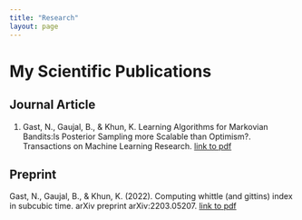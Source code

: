 ```yaml
---
title: "Research"
layout: page
---
```


# My Scientific Publications

## Journal Article

1. Gast, N., Gaujal, B., & Khun, K. Learning Algorithms for Markovian Bandits:Is Posterior Sampling more Scalable than Optimism?. Transactions on Machine Learning Research. [link to pdf](https://openreview.net/pdf?id=sh3rf9jowk)

## Preprint

Gast, N., Gaujal, B., & Khun, K. (2022). Computing whittle (and gittins) index in subcubic time. arXiv preprint arXiv:2203.05207. [link to pdf](https://arxiv.org/pdf/2203.05207.pdf)
